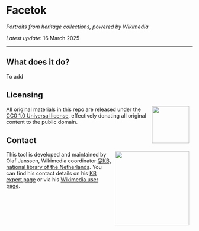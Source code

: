 # Facetok

*Portraits from heritage collections, powered by Wikimedia*

*Latest update*: 16 March 2025

--------------

## What does it do?
To add

## Licensing

<image src="media/icon_cc0.png" width="100" hspace="10" align="right"/>

All original materials in this repo are released under the [CC0 1.0 Universal license](https://github.com/KBNLwikimedia/GLAMorousToHTML/blob/main/LICENSE), effectively donating all original content to the public domain.

## Contact

<image src="media/icon_kb2.png" width="200" hspace="10" align="right"/>

This tool is developed and maintained by Olaf Janssen, Wikimedia coordinator [@KB, national library of the Netherlands](https://www.kb.nl).
You can find his contact details on his [KB expert page](https://www.kb.nl/over-ons/experts/olaf-janssen) or via his [Wikimedia user page](https://commons.wikimedia.org/wiki/User:OlafJanssen).

